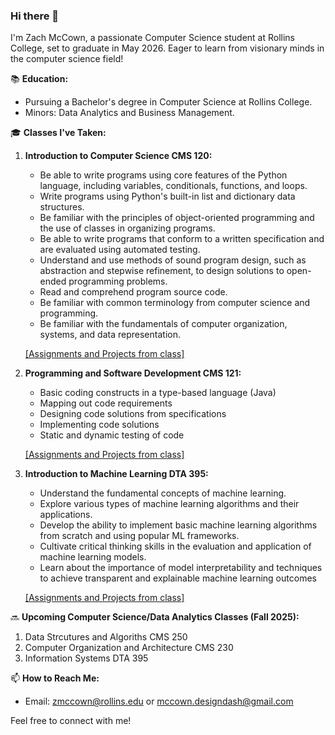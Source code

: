 ### Hi there 👋

I'm Zach McCown, a passionate Computer Science student at Rollins College, set to graduate in May 2026. Eager to learn from visionary minds in the computer science field!

📚 **Education:**
- Pursuing a Bachelor's degree in Computer Science at Rollins College.
- Minors: Data Analytics and Business Management.

🎓 **Classes I've Taken:**
1. **Introduction to Computer Science CMS 120:**
   - Be able to write programs using core features of the Python language, including variables, conditionals, functions, and loops.
   - Write programs using Python's built-in list and dictionary data structures.
   - Be familiar with the principles of object-oriented programming and the use of classes in organizing programs.
   - Be able to write programs that conform to a written specification and are evaluated using automated testing.
   - Understand and use methods of sound program design, such as abstraction and stepwise refinement, to design solutions to open-ended programming problems.
   - Read and comprehend program source code.
   - Be familiar with common terminology from computer science and programming.
   - Be familiar with the fundamentals of computer organization, systems, and data representation.

   [[Assignments and Projects from class]](https://github.com/zmccown26/Intro-to-Computer-Science)

2. **Programming and Software Development CMS 121:**
   - Basic coding constructs in a type-based language (Java)
   - Mapping out code requirements
   - Designing code solutions from specifications
   - Implementing code solutions
   - Static and dynamic testing of code

   [[Assignments and Projects from class]](https://github.com/zmccown26/Programming-and-Software-Development)

3. **Introduction to Machine Learning DTA 395:**
   - Understand the fundamental concepts of machine learning.
   - Explore various types of machine learning algorithms and their applications.
   - Develop the ability to implement basic machine learning algorithms from scratch and using popular ML frameworks.
   - Cultivate critical thinking skills in the evaluation and application of machine learning models.
   - Learn about the importance of model interpretability and techniques to achieve transparent and explainable machine learning outcomes

   [[Assignments and Projects from class]](https://github.com/zmccown26/Intro-to-Machine-Learning)
  
🔜 **Upcoming Computer Science/Data Analytics Classes (Fall 2025):**

   1. Data Strcutures and Algoriths CMS 250
   2. Computer Organization and Architecture CMS 230
   3. Information Systems DTA 395


📫 **How to Reach Me:**
- Email: zmccown@rollins.edu or mccown.designdash@gmail.com

Feel free to connect with me!




